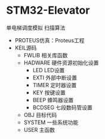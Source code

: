 # STM32-Elevator
单电梯调度模拟   扫描算法
- PROTEUS仿真：Proteus工程
- KEIL源码
  - FWLIB  相关库函数
  - HADWARE 硬件资源初始化设置
    - LED   LED设置
    - EXTI  外部中断设置
    - TIMER 定时器设置
    - KEY   按键设置
    - BEEP  蜂鸣器设置
    - BCDSEG 七段数码管设置
  - OBJ 目标代码
  - SYSTEM 一些系统功能
  - USER 主函数
